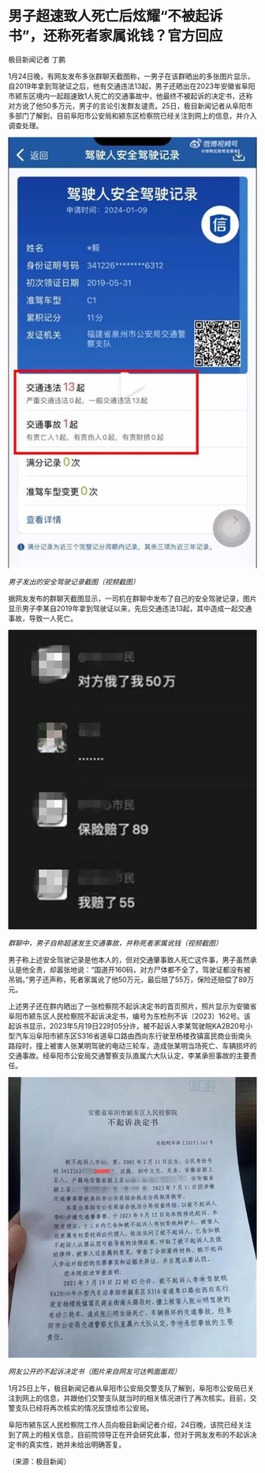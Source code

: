 # 男子超速致人死亡后炫耀“不被起诉书”，还称死者家属讹钱？官方回应

极目新闻记者 丁鹏

1月24日晚，有网友发布多张群聊天截图称，一男子在该群晒出的多张图片显示，自2019年拿到驾驶证之后，他有交通违法13起，男子还晒出在2023年安徽省阜阳市颍东区境内一起超速致1人死亡的交通事故中，他最终不被起诉的决定书，还称对方讹了他50多万元，男子的言论引发群友谴责。25日，极目新闻记者从阜阳市多部门了解到，目前阜阳市公安局和颍东区检察院已经关注到网上的信息，并介入调查处理。

![5ba14aa3d7448a1004f6cf6276335f75.jpg](https://raw.githubusercontent.com/qqhsx/qqnews_image/main/2024/01/25/男子超速致人死亡后炫耀“不被起诉书”，还称死者家属讹钱？官方回应/5ba14aa3d7448a1004f6cf6276335f75.jpg)

_男子发出的安全驾驶记录截图（视频截图）_

据网友发布的群聊天截图显示，一司机在群聊中发布了自己的安全驾驶记录，图片显示男子李某自2019年拿到驾驶证以来，先后交通违法13起，其中造成一起交通事故，导致一人死亡。

![942e2ff6f354aecc14be04f6a2c58eae.jpg](https://raw.githubusercontent.com/qqhsx/qqnews_image/main/2024/01/25/男子超速致人死亡后炫耀“不被起诉书”，还称死者家属讹钱？官方回应/942e2ff6f354aecc14be04f6a2c58eae.jpg)

_群聊中，男子自称超速发生交通事故，并称死者家属讹钱（视频截图）_

男子称上述安全驾驶记录是他本人的，但对交通肇事致人死亡这件事，男子虽然承认是他全责，却嚣张地说：“国道开160码，对方尸体都不全了，驾驶证都没有被吊销。”男子还声称，死者家属讹了他50万元，最后赔了55万，保险还赔偿了89万元。

上述男子还在群内晒出了一张检察院不起诉决定书的首页照片，照片显示为安徽省阜阳市颍东区人民检察院不起诉决定书，编号为东检刑不诉〔2023〕162号。该起诉书显示，2023年5月19日22时05分许，被不起诉人李某驾驶皖KA2B20号小型汽车沿阜阳市颍东区S316省道阜口路由西向东行驶至杨楼孜镇富民商业街南头路段时，撞上被害人张某明驾驶的电动三轮车，造成张某明当场死亡、车辆损坏的交通事故。经阜阳市公安局交通警察支队直属六大队认定，李某承担事故的主要责任。

![1f5bb7e3fd10274d89711345915db513.jpg](https://raw.githubusercontent.com/qqhsx/qqnews_image/main/2024/01/25/男子超速致人死亡后炫耀“不被起诉书”，还称死者家属讹钱？官方回应/1f5bb7e3fd10274d89711345915db513.jpg)

_网友公开的不起诉决定书（图片来自网友可达鸭面面观）_

1月25日上午，极目新闻记者从阜阳市公安局交警支队了解到，阜阳市公安局已关注到网上的信息，并跟他们交警支队就当时的相关情况进行了再次核实。目前，交警支队已经将再次核实的情况反馈给市公安局。

阜阳市颍东区人民检察院工作人员向极目新闻记者介绍，24日晚，该院已经关注到了网上的相关信息，目前院领导正在开会研究此事，但对于网友发布的不起诉决定书的真实性，她并未给出明确答复。

（来源：极目新闻）

